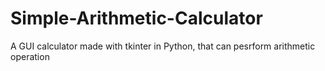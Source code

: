 # Simple-Arithmetic-Calculator
A GUI calculator made with tkinter in Python, that can pesrform arithmetic operation
